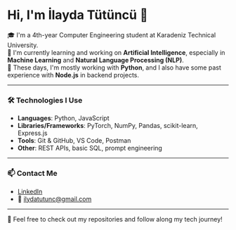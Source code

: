# Hi, I'm İlayda Tütüncü 👋

🎓 I'm a 4th-year Computer Engineering student at Karadeniz Technical University.  
🤖 I'm currently learning and working on **Artificial Intelligence**, especially in **Machine Learning** and **Natural Language Processing (NLP)**.  
🐍 These days, I'm mostly working with **Python**, and I also have some past experience with **Node.js** in backend projects.

---

### 🛠️ Technologies I Use

- **Languages**: Python, JavaScript  
- **Libraries/Frameworks**: PyTorch, NumPy, Pandas, scikit-learn, Express.js  
- **Tools**: Git & GitHub, VS Code, Postman  
- **Other**: REST APIs, basic SQL, prompt engineering

---

### 📫 Contact Me

- [LinkedIn](https://www.linkedin.com/in/ilayda-tutuncu-aa6b39231/)  
- 📧 ilydatutunc@gmail.com

---

🚀 Feel free to check out my repositories and follow along my tech journey!


<!--
**ilydatutunc/ilydatutunc** is a ✨ _special_ ✨ repository because its `README.md` (this file) appears on your GitHub profile.

Here are some ideas to get you started:

- 🔭 I’m currently working on ...
- 🌱 I’m currently learning ...
- 👯 I’m looking to collaborate on ...
- 🤔 I’m looking for help with ...
- 💬 Ask me about ...
- 📫 How to reach me: ...
- 😄 Pronouns: ...
- ⚡ Fun fact: ...
-->
